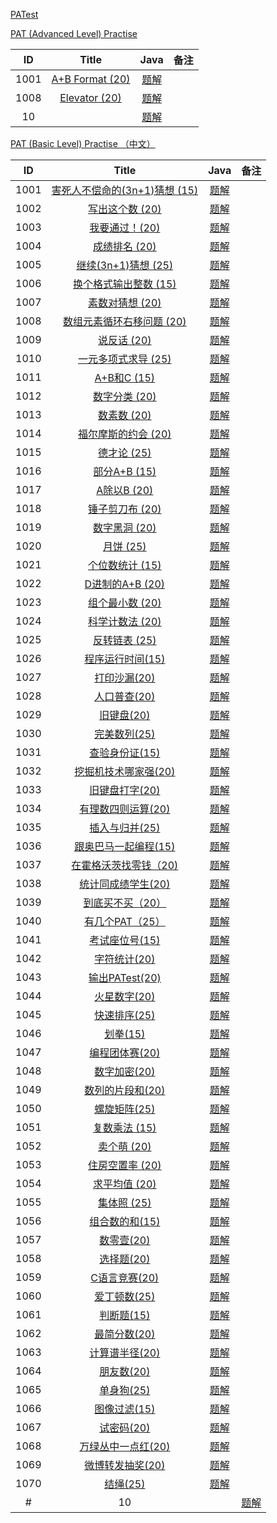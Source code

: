 
[PATest](https://www.patest.cn/contests)

[PAT (Advanced Level) Practise](https://www.patest.cn/contests/pat-a-practise)

|  ID  | Title                               |                Java                | 备注                       |
| :--: | :----------------------------------: | :--------------------------------------: | :-----------------------: |
| 1001 |  [A+B Format (20)](https://www.patest.cn/contests/pat-a-practise/1001)                      | [题解](https://github.com/ccccqyc/Algorithm/blob/master/PAT/Advanced/A1001.java) |                    |
| 1008 |  [Elevator (20)](https://www.patest.cn/contests/pat-a-practise/1008)                      | [题解](https://github.com/ccccqyc/Algorithm/blob/master/PAT/Advanced/A1008.java) |                    |
| 10 |  [](https://www.patest.cn/contests/pat-a-practise/10)                      | [题解](https://github.com/ccccqyc/Algorithm/blob/master/PAT/Advanced/A10.java) |                    |



[PAT (Basic Level) Practise （中文）](https://www.patest.cn/contests/pat-b-practise)

|  ID  | Title                               |                Java                | 备注                       |
| :--: | :----------------------------------: | :--------------------------------------: | :-----------------------: |
| 1001 |  [害死人不偿命的(3n+1)猜想 (15)](https://www.patest.cn/contests/pat-b-practise/1001)                      | [题解](https://github.com/ccccqyc/Algorithm/blob/master/PAT/BasicLevel/P1001.java) |                    |
| 1002 |  [写出这个数 (20)](https://www.patest.cn/contests/pat-b-practise/1002)                      | [题解](https://github.com/ccccqyc/Algorithm/blob/master/PAT/BasicLevel/P1002.java) |                    |
| 1003 |  [我要通过！(20)](https://www.patest.cn/contests/pat-b-practise/1003)                      | [题解](https://github.com/ccccqyc/Algorithm/blob/master/PAT/BasicLevel/P1003.java) |                    |
| 1004 |  [成绩排名 (20)](https://www.patest.cn/contests/pat-b-practise/1004)                      | [题解](https://github.com/ccccqyc/Algorithm/blob/master/PAT/BasicLevel/P1004.java) |                    |
| 1005 |  [继续(3n+1)猜想 (25)](https://www.patest.cn/contests/pat-b-practise/1005)                      | [题解](https://github.com/ccccqyc/Algorithm/blob/master/PAT/BasicLevel/P1005.java) |                    |
| 1006 |  [换个格式输出整数 (15)](https://www.patest.cn/contests/pat-b-practise/1006)                      | [题解](https://github.com/ccccqyc/Algorithm/blob/master/PAT/BasicLevel/P1006.java) |                    |
| 1007 |  [素数对猜想 (20)](https://www.patest.cn/contests/pat-b-practise/1007)                      | [题解](https://github.com/ccccqyc/Algorithm/blob/master/PAT/BasicLevel/P1007.java) |                    |
| 1008 |  [数组元素循环右移问题 (20)](https://www.patest.cn/contests/pat-b-practise/1008)                      | [题解](https://github.com/ccccqyc/Algorithm/blob/master/PAT/BasicLevel/P1008.java) |                    |
| 1009 |  [说反话 (20)](https://www.patest.cn/contests/pat-b-practise/1009)                      | [题解](https://github.com/ccccqyc/Algorithm/blob/master/PAT/BasicLevel/P1009.java) |                    |
| 1010 |  [一元多项式求导 (25)](https://www.patest.cn/contests/pat-b-practise/1010)                      | [题解](https://github.com/ccccqyc/Algorithm/blob/master/PAT/BasicLevel/P1010.java) |                    |
| 1011 |  [A+B和C (15)](https://www.patest.cn/contests/pat-b-practise/1011)                      | [题解](https://github.com/ccccqyc/Algorithm/blob/master/PAT/BasicLevel/P1011.java) |                    |
| 1012 |  [数字分类 (20)](https://www.patest.cn/contests/pat-b-practise/1012)                      | [题解](https://github.com/ccccqyc/Algorithm/blob/master/PAT/BasicLevel/P1012.java) |                    |
| 1013 |  [数素数 (20)](https://www.patest.cn/contests/pat-b-practise/1013)                      | [题解](https://github.com/ccccqyc/Algorithm/blob/master/PAT/BasicLevel/P1013.java) |                    |
| 1014 |  [福尔摩斯的约会 (20)](https://www.patest.cn/contests/pat-b-practise/1014)                      | [题解](https://github.com/ccccqyc/Algorithm/blob/master/PAT/BasicLevel/P1014.java) |                    |
| 1015 |  [德才论 (25)](https://www.patest.cn/contests/pat-b-practise/1015)                      | [题解](https://github.com/ccccqyc/Algorithm/blob/master/PAT/BasicLevel/P1015.java) |                    |
| 1016 |  [部分A+B (15)](https://www.patest.cn/contests/pat-b-practise/1016)                      | [题解](https://github.com/ccccqyc/Algorithm/blob/master/PAT/BasicLevel/P1016.java) |                    |
| 1017 |  [A除以B (20)](https://www.patest.cn/contests/pat-b-practise/1017)                      | [题解](https://github.com/ccccqyc/Algorithm/blob/master/PAT/BasicLevel/P1017.java) |                    |
| 1018 |  [锤子剪刀布 (20)](https://www.patest.cn/contests/pat-b-practise/1018)                      | [题解](https://github.com/ccccqyc/Algorithm/blob/master/PAT/BasicLevel/P1018.java) |                    |
| 1019 |  [数字黑洞 (20)](https://www.patest.cn/contests/pat-b-practise/1019)                      | [题解](https://github.com/ccccqyc/Algorithm/blob/master/PAT/BasicLevel/P1019.java) |                    |
| 1020 |  [月饼 (25)](https://www.patest.cn/contests/pat-b-practise/1020)                      | [题解](https://github.com/ccccqyc/Algorithm/blob/master/PAT/BasicLevel/P1020.java) |                    |
| 1021 |  [个位数统计 (15)](https://www.patest.cn/contests/pat-b-practise/1021)                      | [题解](https://github.com/ccccqyc/Algorithm/blob/master/PAT/BasicLevel/P1021.java) |                    |
| 1022 |  [D进制的A+B (20)](https://www.patest.cn/contests/pat-b-practise/1022)                      | [题解](https://github.com/ccccqyc/Algorithm/blob/master/PAT/BasicLevel/P1022.java) |                    |
| 1023 |  [组个最小数 (20)](https://www.patest.cn/contests/pat-b-practise/1023)                      | [题解](https://github.com/ccccqyc/Algorithm/blob/master/PAT/BasicLevel/P1023.java) |                    |
| 1024 |  [科学计数法 (20)](https://www.patest.cn/contests/pat-b-practise/1024)                      | [题解](https://github.com/ccccqyc/Algorithm/blob/master/PAT/BasicLevel/P1024.java) |                    |
| 1025 |  [反转链表 (25)](https://www.patest.cn/contests/pat-b-practise/1025)                      | [题解](https://github.com/ccccqyc/Algorithm/blob/master/PAT/BasicLevel/P1025.java) |                    |
| 1026 |  [程序运行时间(15)](https://www.patest.cn/contests/pat-b-practise/1026)                      | [题解](https://github.com/ccccqyc/Algorithm/blob/master/PAT/BasicLevel/P1026.java) |                    |
| 1027 |  [打印沙漏(20)](https://www.patest.cn/contests/pat-b-practise/1027)                      | [题解](https://github.com/ccccqyc/Algorithm/blob/master/PAT/BasicLevel/P1027.java) |                    |
| 1028 |  [人口普查(20)](https://www.patest.cn/contests/pat-b-practise/1028)                      | [题解](https://github.com/ccccqyc/Algorithm/blob/master/PAT/BasicLevel/P1028.java) |                    |
| 1029 |  [旧键盘(20)](https://www.patest.cn/contests/pat-b-practise/1029)                      | [题解](https://github.com/ccccqyc/Algorithm/blob/master/PAT/BasicLevel/P1029.java) |                    |
| 1030 |  [完美数列(25)](https://www.patest.cn/contests/pat-b-practise/1030)                      | [题解](https://github.com/ccccqyc/Algorithm/blob/master/PAT/BasicLevel/P1030.java) |                    |
| 1031 |  [查验身份证(15)](https://www.patest.cn/contests/pat-b-practise/1031)                      | [题解](https://github.com/ccccqyc/Algorithm/blob/master/PAT/BasicLevel/P1031.java) |                    |
| 1032 |  [挖掘机技术哪家强(20)](https://www.patest.cn/contests/pat-b-practise/1032)                      | [题解](https://github.com/ccccqyc/Algorithm/blob/master/PAT/BasicLevel/P1032.java) |                    |
| 1033 |  [旧键盘打字(20)](https://www.patest.cn/contests/pat-b-practise/1033)                      | [题解](https://github.com/ccccqyc/Algorithm/blob/master/PAT/BasicLevel/P1033.java) |                    |
| 1034 |  [有理数四则运算(20)](https://www.patest.cn/contests/pat-b-practise/1034)                      | [题解](https://github.com/ccccqyc/Algorithm/blob/master/PAT/BasicLevel/P1034.java) |                    |
| 1035 |  [插入与归并(25)](https://www.patest.cn/contests/pat-b-practise/1035)                      | [题解](https://github.com/ccccqyc/Algorithm/blob/master/PAT/BasicLevel/P1035.java) |                    |
| 1036 |  [跟奥巴马一起编程(15)](https://www.patest.cn/contests/pat-b-practise/1036)                      | [题解](https://github.com/ccccqyc/Algorithm/blob/master/PAT/BasicLevel/P1036.java) |                    |
| 1037 |  [在霍格沃茨找零钱（20)](https://www.patest.cn/contests/pat-b-practise/1037)                      | [题解](https://github.com/ccccqyc/Algorithm/blob/master/PAT/BasicLevel/P1037.java) |                    |
| 1038 |  [统计同成绩学生(20)](https://www.patest.cn/contests/pat-b-practise/1038)                      | [题解](https://github.com/ccccqyc/Algorithm/blob/master/PAT/BasicLevel/P1038.java) |                    |
| 1039 |  [到底买不买（20）](https://www.patest.cn/contests/pat-b-practise/1039)                      | [题解](https://github.com/ccccqyc/Algorithm/blob/master/PAT/BasicLevel/P1039.java) |                    |
| 1040 |  [有几个PAT（25）](https://www.patest.cn/contests/pat-b-practise/1040)                      | [题解](https://github.com/ccccqyc/Algorithm/blob/master/PAT/BasicLevel/P1040.java) |                    |
| 1041 |  [考试座位号(15)](https://www.patest.cn/contests/pat-b-practise/1041)                      | [题解](https://github.com/ccccqyc/Algorithm/blob/master/PAT/BasicLevel/P1041.java) |                    |
| 1042 |  [字符统计(20)](https://www.patest.cn/contests/pat-b-practise/1042)                      | [题解](https://github.com/ccccqyc/Algorithm/blob/master/PAT/BasicLevel/P1042.java) |                    |
| 1043 |  [输出PATest(20)](https://www.patest.cn/contests/pat-b-practise/1043)                    | [题解](https://github.com/ccccqyc/Algorithm/blob/master/PAT/BasicLevel/P1043.java) |                    |
| 1044 |  [火星数字(20)](https://www.patest.cn/contests/pat-b-practise/1044)                      | [题解](https://github.com/ccccqyc/Algorithm/blob/master/PAT/BasicLevel/P1044.java) |                    |
| 1045 |  [快速排序(25)](https://www.patest.cn/contests/pat-b-practise/1045)                      | [题解](https://github.com/ccccqyc/Algorithm/blob/master/PAT/BasicLevel/P1045.java) |                    |
| 1046 |  [划拳(15)](https://www.patest.cn/contests/pat-b-practise/1046)                       | [题解](https://github.com/ccccqyc/Algorithm/blob/master/PAT/BasicLevel/P1046.java) |                    |
| 1047 |  [编程团体赛(20)](https://www.patest.cn/contests/pat-b-practise/1047)                      | [题解](https://github.com/ccccqyc/Algorithm/blob/master/PAT/BasicLevel/P1047.java) |                    |
| 1048 |  [数字加密(20)](https://www.patest.cn/contests/pat-b-practise/1048)                      | [题解](https://github.com/ccccqyc/Algorithm/blob/master/PAT/BasicLevel/P1048.java) |                    |
| 1049 |  [数列的片段和(20)](https://www.patest.cn/contests/pat-b-practise/1049)                      | [题解](https://github.com/ccccqyc/Algorithm/blob/master/PAT/BasicLevel/P1049.java) |                    |
| 1050 |  [螺旋矩阵(25)](https://www.patest.cn/contests/pat-b-practise/1050)                      | [题解](https://github.com/ccccqyc/Algorithm/blob/master/PAT/BasicLevel/P1050.java) |                    |
| 1051 |  [复数乘法 (15)](https://www.patest.cn/contests/pat-b-practise/1051)                      | [题解](https://github.com/ccccqyc/Algorithm/blob/master/PAT/BasicLevel/P1051.java) |                    |
| 1052 |  [卖个萌 (20)](https://www.patest.cn/contests/pat-b-practise/1052)                      | [题解](https://github.com/ccccqyc/Algorithm/blob/master/PAT/BasicLevel/P1052.java) |                    |
| 1053 |  [住房空置率 (20)](https://www.patest.cn/contests/pat-b-practise/1053)                      | [题解](https://github.com/ccccqyc/Algorithm/blob/master/PAT/BasicLevel/P1053.java) |                    |
| 1054 |  [求平均值 (20)](https://www.patest.cn/contests/pat-b-practise/1054)                      | [题解](https://github.com/ccccqyc/Algorithm/blob/master/PAT/BasicLevel/P1054.java) |                    |
| 1055 |  [集体照 (25)](https://www.patest.cn/contests/pat-b-practise/1055)                      | [题解](https://github.com/ccccqyc/Algorithm/blob/master/PAT/BasicLevel/P1055.java) |                    |
| 1056 |  [组合数的和(15)](https://www.patest.cn/contests/pat-b-practise/1056)                      | [题解](https://github.com/ccccqyc/Algorithm/blob/master/PAT/BasicLevel/P1056.java) |                    |
| 1057 |  [数零壹(20)](https://www.patest.cn/contests/pat-b-practise/1057)                      | [题解](https://github.com/ccccqyc/Algorithm/blob/master/PAT/BasicLevel/P1057.java) |                    |
| 1058 |  [选择题(20)](https://www.patest.cn/contests/pat-b-practise/1058)                      | [题解](https://github.com/ccccqyc/Algorithm/blob/master/PAT/BasicLevel/P1058.java) |                    |
| 1059 |  [C语言竞赛(20)](https://www.patest.cn/contests/pat-b-practise/1059)                      | [题解](https://github.com/ccccqyc/Algorithm/blob/master/PAT/BasicLevel/P1059.java) |                    |
| 1060 |  [爱丁顿数(25)](https://www.patest.cn/contests/pat-b-practise/1060)                      | [题解](https://github.com/ccccqyc/Algorithm/blob/master/PAT/BasicLevel/P1060.java) |                    |
| 1061 |  [判断题(15)](https://www.patest.cn/contests/pat-b-practise/1061)                      | [题解](https://github.com/ccccqyc/Algorithm/blob/master/PAT/BasicLevel/P1061.java) |                    |
| 1062 |  [最简分数(20)](https://www.patest.cn/contests/pat-b-practise/1062)                      | [题解](https://github.com/ccccqyc/Algorithm/blob/master/PAT/BasicLevel/P1062.java) |                    |
| 1063 |  [计算谱半径(20)](https://www.patest.cn/contests/pat-b-practise/1063)                      | [题解](https://github.com/ccccqyc/Algorithm/blob/master/PAT/BasicLevel/P1063.java) |                    |
| 1064 |  [朋友数(20)](https://www.patest.cn/contests/pat-b-practise/1064)                      | [题解](https://github.com/ccccqyc/Algorithm/blob/master/PAT/BasicLevel/P1064.java) |                    |
| 1065 |  [单身狗(25)](https://www.patest.cn/contests/pat-b-practise/1065)                      | [题解](https://github.com/ccccqyc/Algorithm/blob/master/PAT/BasicLevel/P1065.java) |                    |
| 1066 |  [图像过滤(15)](https://www.patest.cn/contests/pat-b-practise/1066)                      | [题解](https://github.com/ccccqyc/Algorithm/blob/master/PAT/BasicLevel/P1066.java) |                    |
| 1067 |  [试密码(20)](https://www.patest.cn/contests/pat-b-practise/1067)                      | [题解](https://github.com/ccccqyc/Algorithm/blob/master/PAT/BasicLevel/P1067.java) |                    |
| 1068 |  [万绿丛中一点红(20)](https://www.patest.cn/contests/pat-b-practise/1068)                      | [题解](https://github.com/ccccqyc/Algorithm/blob/master/PAT/BasicLevel/P1068.java) |                    |
| 1069 |  [微博转发抽奖(20)](https://www.patest.cn/contests/pat-b-practise/1069)                      | [题解](https://github.com/ccccqyc/Algorithm/blob/master/PAT/BasicLevel/P1069.java) |                    |
| 1070 |  [结绳(25)](https://www.patest.cn/contests/pat-b-practise/1070)                      | [题解](https://github.com/ccccqyc/Algorithm/blob/master/PAT/BasicLevel/P1070.java) |                    |
#| 10 |  [](https://www.patest.cn/contests/pat-b-practise/10)                      | [题解](https://github.com/ccccqyc/Algorithm/blob/master/PAT/BasicLevel/P10.java) |                    |


